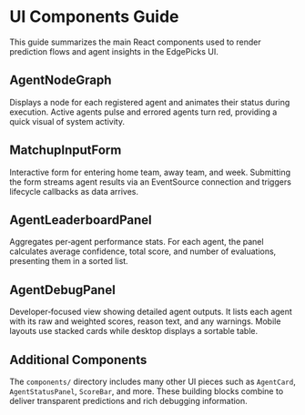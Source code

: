 # UI Components Guide

This guide summarizes the main React components used to render prediction flows and agent insights in the EdgePicks UI.

## AgentNodeGraph

Displays a node for each registered agent and animates their status during execution. Active agents pulse and errored agents turn red, providing a quick visual of system activity.

## MatchupInputForm

Interactive form for entering home team, away team, and week. Submitting the form streams agent results via an EventSource connection and triggers lifecycle callbacks as data arrives.

## AgentLeaderboardPanel

Aggregates per‑agent performance stats. For each agent, the panel calculates average confidence, total score, and number of evaluations, presenting them in a sorted list.

## AgentDebugPanel

Developer‑focused view showing detailed agent outputs. It lists each agent with its raw and weighted scores, reason text, and any warnings. Mobile layouts use stacked cards while desktop displays a sortable table.

## Additional Components

The `components/` directory includes many other UI pieces such as `AgentCard`, `AgentStatusPanel`, `ScoreBar`, and more. These building blocks combine to deliver transparent predictions and rich debugging information.

